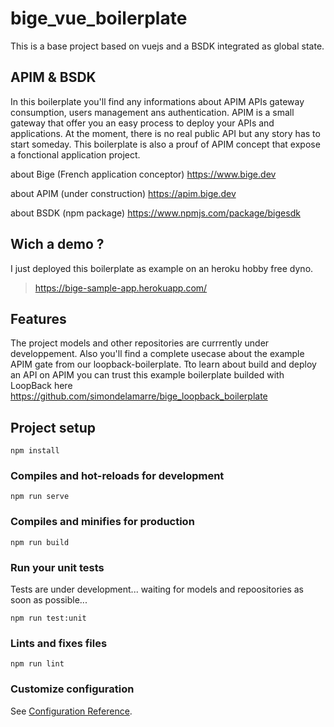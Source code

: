# bige_vue_boilerplate

This is a base project based on vuejs and a BSDK integrated as global state.

## APIM & BSDK

In this boilerplate you'll find any informations about APIM APIs gateway consumption, 
users management ans authentication.
APIM is a small gateway that offer you an easy process to deploy your APIs and applications.
At the moment, there is no real public API but any story has to start someday.
This boilerplate is also a prouf of APIM concept that expose a fonctional application project.

about Bige (French application conceptor)
https://www.bige.dev

about APIM (under construction)
https://apim.bige.dev

about BSDK (npm package)
https://www.npmjs.com/package/bigesdk


## Wich a demo ?

I just deployed this boilerplate as example on an heroku hobby free dyno.
> https://bige-sample-app.herokuapp.com/

## Features

The project models and other repositories are currrently under developpement.
Also you'll find a complete usecase about the example APIM gate from our loopback-boilerplate.
Tto learn about build and deploy an API on APIM you can trust this example boilerplate builded with LoopBack here https://github.com/simondelamarre/bige_loopback_boilerplate


## Project setup
```
npm install
```

### Compiles and hot-reloads for development
```
npm run serve
```

### Compiles and minifies for production
```
npm run build
```

### Run your unit tests

Tests are under development...
waiting for models and repoositories as soon as possible...

```
npm run test:unit
```

### Lints and fixes files
```
npm run lint
```

### Customize configuration
See [Configuration Reference](https://cli.vuejs.org/config/).
